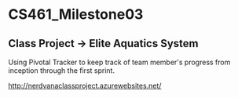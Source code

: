 # CS461_Milestone03
## Class Project -> Elite Aquatics System

Using Pivotal Tracker to keep track of team member's progress from inception through the first sprint.

http://nerdvanaclassproject.azurewebsites.net/
